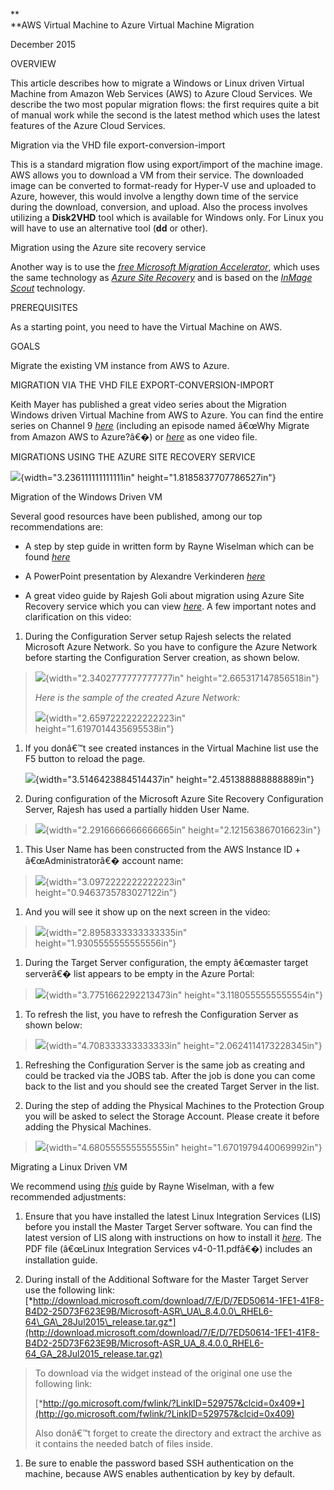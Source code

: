 **\
**AWS Virtual Machine to Azure Virtual Machine Migration

December 2015

OVERVIEW

This article describes how to migrate a Windows or Linux driven Virtual
Machine from Amazon Web Services (AWS) to Azure Cloud Services. We
describe the two most popular migration flows: the first requires quite
a bit of manual work while the second is the latest method which uses
the latest features of the Azure Cloud Services.

<span id="h.e2w4a2lg01ys" class="anchor"></span>Migration via the VHD
file export-conversion-import

This is a standard migration flow using export/import of the machine
image. AWS allows you to download a VM from their service. The
downloaded image can be converted to format-ready for Hyper-V use and
uploaded to Azure, however, this would involve a lengthy down time of
the service during the download, conversion, and upload. Also the
process involves utilizing a **Disk2VHD** tool which is available for
Windows only. For Linux you will have to use an alternative tool (**dd**
or other).

<span id="h.9sexun7bmltl" class="anchor"></span>Migration using the
Azure site recovery service

Another way is to use the [*free Microsoft Migration
Accelerator*](https://azure.microsoft.com/en-us/blog/introducing-microsoft-migration-accelerator/),
which uses the same technology as [*Azure Site
Recovery*](https://azure.microsoft.com/en-us/services/site-recovery/)
and is based on the [*InMage
Scout*](http://windowsitpro.com/azure/inmage-scout) technology.

<span id="h.818wt9bahtb8" class="anchor"></span>

PREREQUISITES

As a starting point, you need to have the Virtual Machine on AWS.

<span id="h.u2kzsqyau5hx" class="anchor"></span>GOALS

Migrate the existing VM instance from AWS to Azure.

<span id="h.dlff5qr67o7i" class="anchor"></span>MIGRATION VIA THE VHD
FILE EXPORT-CONVERSION-IMPORT

Keith Mayer has published a great video series about the Migration
Windows driven Virtual Machine from AWS to Azure. You can find the
entire series on Channel 9
[*here*](https://channel9.msdn.com/Series/Migrating-Virtual-Machines-from-Amazon-AWS-to-Microsoft-Azure)
(including an episode named â€œWhy Migrate from Amazon AWS to Azure?â€�) or
[*here*](https://channel9.msdn.com/Shows/TechNet+Radio/TechNet-Radio-How-to-Migrate-Your-Virtual-Machines-from-Amazon-Web-Services-to-Windows-Azure)
as one video file.

<span id="h.c5rpsdy8g2ak" class="anchor"></span>

MIGRATIONS USING THE AZURE SITE RECOVERY SERVICE

![](media/04/image1.png){width="3.236111111111111in"
height="1.8185837707786527in"}

<span id="h.qat45t5bjxwh" class="anchor"></span>Migration of the Windows
Driven VM

Several good resources have been published, among our top
recommendations are:

-   A step by step guide in written form by Rayne Wiselman which can be
    found
    [*here*](https://azure.microsoft.com/en-us/documentation/articles/site-recovery-migrate-aws-to-azure/)

-   A PowerPoint presentation by Alexandre Verkinderen
    [*here*](http://www.slideshare.net/alexandreverkinderen/expertslive-azure-site-recovery)

-   A great video guide by Rajesh Goli about migration using Azure Site
    Recovery service which you can view
    [*here*](https://azure.microsoft.com/en-us/blog/seamlessly-migrate-your-application-from-aws-to-azure-in-4-simple-steps/).
    A few important notes and clarification on this video:

1.  During the Configuration Server setup Rajesh selects the related
    Microsoft Azure Network. So you have to configure the Azure Network
    before starting the Configuration Server creation, as shown below.

> ![](media/04/image2.png){width="2.3402777777777777in"
> height="2.665317147856518in"}
>
> *Here is the sample of the created Azure Network:*
>
> ![](media/04/image3.png){width="2.6597222222222223in"
> height="1.6197014435695538in"}

1.  If you donâ€™t see created instances in the Virtual Machine list use
    the F5 button to reload the page.

    ![](media/04/image4.png){width="3.5146423884514437in"
    height="2.451388888888889in"}

2.  During configuration of the Microsoft Azure Site Recovery
    Configuration Server, Rajesh has used a partially hidden User Name.

> ![](media/04/image5.png){width="2.2916666666666665in"
> height="2.121563867016623in"}

1.  This User Name has been constructed from the AWS Instance ID +
    â€œAdministratorâ€� account name:

> ![](media/04/image6.png){width="3.0972222222222223in"
> height="0.9463735783027122in"}

1.  And you will see it show up on the next screen in the video:

> ![](media/04/image7.png){width="2.8958333333333335in"
> height="1.9305555555555556in"}

1.  During the Target Server configuration, the empty â€œmaster target
    serverâ€� list appears to be empty in the Azure Portal:

> ![](media/04/image8.png){width="3.7751662292213473in"
> height="3.1180555555555554in"}

1.  To refresh the list, you have to refresh the Configuration Server as
    shown below:

> ![](media/04/image9.png){width="4.708333333333333in"
> height="2.0624114173228345in"}

1.  Refreshing the Configuration Server is the same job as creating and
    could be tracked via the JOBS tab. After the job is done you can
    come back to the list and you should see the created Target Server
    in the list.

2.  During the step of adding the Physical Machines to the Protection
    Group you will be asked to select the Storage Account. Please create
    it before adding the Physical Machines.

> ![](media/04/image10.png){width="4.680555555555555in"
> height="1.6701979440069992in"}

<span id="h.1pw2o97vjuy6" class="anchor"></span>Migrating a Linux Driven
VM

We recommend using
[*this*](https://azure.microsoft.com/en-us/documentation/articles/site-recovery-migrate-aws-to-azure/)
guide by Rayne Wiselman, with a few recommended adjustments:

1.  Ensure that you have installed the latest Linux Integration
    Services (LIS) before you install the Master Target Server software.
    You can find the latest version of LIS along with instructions on
    how to install it
    [*here*](https://www.microsoft.com/en-us/download/details.aspx?id=46842).
    The PDF file (â€œLinux Integration Services v4-0-11.pdfâ€�) includes an
    installation guide.

2.  During install of the Additional Software for the Master Target
    Server use the following link:
    [*http://download.microsoft.com/download/7/E/D/7ED50614-1FE1-41F8-B4D2-25D73F623E9B/Microsoft-ASR\_UA\_8.4.0.0\_RHEL6-64\_GA\_28Jul2015\_release.tar.gz*](http://download.microsoft.com/download/7/E/D/7ED50614-1FE1-41F8-B4D2-25D73F623E9B/Microsoft-ASR_UA_8.4.0.0_RHEL6-64_GA_28Jul2015_release.tar.gz)

> To download via the widget instead of the original one use the
> following link:
>
> [*http://go.microsoft.com/fwlink/?LinkID=529757&clcid=0x409*](http://go.microsoft.com/fwlink/?LinkID=529757&clcid=0x409)
>
> Also donâ€™t forget to create the directory and extract the archive as
> it contains the needed batch of files inside.

1.  Be sure to enable the password based SSH authentication on the
    machine, because AWS enables authentication by key by default.
